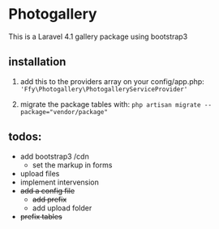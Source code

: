 Photogallery
============
This is a Laravel 4.1 gallery package using bootstrap3

installation
------------
1. add this to the providers array on your config/app.php:
``'Ffy\Photogallery\PhotogalleryServiceProvider'``

2. migrate the package tables with:
``php artisan migrate --package="vendor/package"``

todos:
-------
- add bootstrap3 /cdn
  * set the markup in forms
- upload files
- implement intervension
- ~~add a config file~~
  * ~~add prefix~~
  * add upload folder
- ~~prefix tables~~
